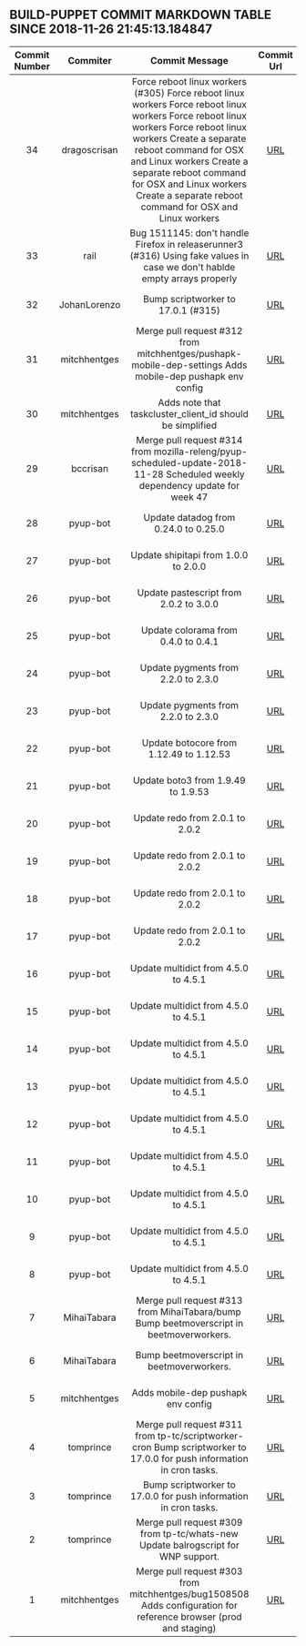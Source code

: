 ## BUILD-PUPPET COMMIT MARKDOWN TABLE SINCE 2018-11-26 21:45:13.184847

| Commit Number | Commiter | Commit Message | Commit Url | Date | 
|:---:|:----:|:----------------------------------:|:------:|:----:| 
|34|dragoscrisan|Force reboot linux workers (#305)    Force reboot linux workers      Force reboot linux workers      Force reboot linux workers      Force reboot linux workers      Create a separate reboot command for OSX and Linux workers      Create a separate reboot command for OSX and Linux workers      Create a separate reboot command for OSX and Linux workers|[URL](https://github.com/mozilla-releng/build-puppet/commit/9f3cf327c3a20d1954ee2627a15b2e8dfa86ea8d)|2018-12-03 08:28:30
|33|rail|Bug 1511145: don't handle Firefox in releaserunner3 (#316)  Using fake values in case we don't hablde empty arrays properly|[URL](https://github.com/mozilla-releng/build-puppet/commit/6d735b7ae012510bd96641ae01587eefa19fa744)|2018-11-30 17:10:54
|32|JohanLorenzo|Bump scriptworker to 17.0.1 (#315)|[URL](https://github.com/mozilla-releng/build-puppet/commit/0b8d96d712cfc710e2ca3d08ecaa5682369be068)|2018-11-29 17:12:10
|31|mitchhentges|Merge pull request #312 from mitchhentges/pushapk-mobile-dep-settings  Adds mobile-dep pushapk env config|[URL](https://github.com/mozilla-releng/build-puppet/commit/de413d0e22b0f5d478efc9dc1ef5dc3233f1eec3)|2018-11-28 23:14:51
|30|mitchhentges|Adds note that taskcluster_client_id should be simplified|[URL](https://github.com/mozilla-releng/build-puppet/commit/3f41e7d42861eab53e8533a9ade6cfce509e12d8)|2018-11-28 21:17:31
|29|bccrisan|Merge pull request #314 from mozilla-releng/pyup-scheduled-update-2018-11-28  Scheduled weekly dependency update for week 47|[URL](https://github.com/mozilla-releng/build-puppet/commit/371a7a9d04b4a551a94ec697ccd14cdb995e5956)|2018-11-28 15:44:40
|28|pyup-bot|Update datadog from 0.24.0 to 0.25.0|[URL](https://github.com/mozilla-releng/build-puppet/commit/d806fa8eb6d2f1005627a7e99e514d83e6190f7e)|2018-11-28 13:05:46
|27|pyup-bot|Update shipitapi from 1.0.0 to 2.0.0|[URL](https://github.com/mozilla-releng/build-puppet/commit/21e61c2357a202d64e04267ba6925991d7117165)|2018-11-28 13:05:44
|26|pyup-bot|Update pastescript from 2.0.2 to 3.0.0|[URL](https://github.com/mozilla-releng/build-puppet/commit/13ffca3b9a1601d489ed41e34e1f3c60a4448461)|2018-11-28 13:05:43
|25|pyup-bot|Update colorama from 0.4.0 to 0.4.1|[URL](https://github.com/mozilla-releng/build-puppet/commit/2da921e5d062a30912d844a3632aa218835efaf5)|2018-11-28 13:05:41
|24|pyup-bot|Update pygments from 2.2.0 to 2.3.0|[URL](https://github.com/mozilla-releng/build-puppet/commit/a711388f29dee43634cf0e41a5a014a64a897df4)|2018-11-28 13:05:40
|23|pyup-bot|Update pygments from 2.2.0 to 2.3.0|[URL](https://github.com/mozilla-releng/build-puppet/commit/80004ca00a958184e565a175ead2523ad6b08fd9)|2018-11-28 13:05:38
|22|pyup-bot|Update botocore from 1.12.49 to 1.12.53|[URL](https://github.com/mozilla-releng/build-puppet/commit/b691dbb0c93a919dde6e6d6dff0a4190bbee6011)|2018-11-28 13:05:37
|21|pyup-bot|Update boto3 from 1.9.49 to 1.9.53|[URL](https://github.com/mozilla-releng/build-puppet/commit/333c2db10a08e34a2c74280d1854082acf0a844d)|2018-11-28 13:05:35
|20|pyup-bot|Update redo from 2.0.1 to 2.0.2|[URL](https://github.com/mozilla-releng/build-puppet/commit/410887dbca21edbdbf364250b89c6120f2234d8f)|2018-11-28 13:05:34
|19|pyup-bot|Update redo from 2.0.1 to 2.0.2|[URL](https://github.com/mozilla-releng/build-puppet/commit/cec6017333c9150ae45328ef5684d56bf60280b7)|2018-11-28 13:05:32
|18|pyup-bot|Update redo from 2.0.1 to 2.0.2|[URL](https://github.com/mozilla-releng/build-puppet/commit/973f0a627c2ee4127735f7675ddbd8e4ea2ea641)|2018-11-28 13:05:31
|17|pyup-bot|Update redo from 2.0.1 to 2.0.2|[URL](https://github.com/mozilla-releng/build-puppet/commit/d67175b59a04b99c46791288c200f3b8d1fbfe5c)|2018-11-28 13:05:29
|16|pyup-bot|Update multidict from 4.5.0 to 4.5.1|[URL](https://github.com/mozilla-releng/build-puppet/commit/c3a22a569600f6fcb842a287c84e1860c759aee7)|2018-11-28 13:05:28
|15|pyup-bot|Update multidict from 4.5.0 to 4.5.1|[URL](https://github.com/mozilla-releng/build-puppet/commit/f0ae756d4a54371e3e082929d028465e8e593784)|2018-11-28 13:05:26
|14|pyup-bot|Update multidict from 4.5.0 to 4.5.1|[URL](https://github.com/mozilla-releng/build-puppet/commit/1579d8ae5b16aa152bf3a5e9a3666279d8fee9ab)|2018-11-28 13:05:25
|13|pyup-bot|Update multidict from 4.5.0 to 4.5.1|[URL](https://github.com/mozilla-releng/build-puppet/commit/ed260321124368673f248ce7bc7a467cb151347f)|2018-11-28 13:05:23
|12|pyup-bot|Update multidict from 4.5.0 to 4.5.1|[URL](https://github.com/mozilla-releng/build-puppet/commit/31e85a85cd1ea5f27985afd9f5c76d490418149c)|2018-11-28 13:05:22
|11|pyup-bot|Update multidict from 4.5.0 to 4.5.1|[URL](https://github.com/mozilla-releng/build-puppet/commit/d23aec5b060ccc9b60befaae38703fa51d6840a2)|2018-11-28 13:05:20
|10|pyup-bot|Update multidict from 4.5.0 to 4.5.1|[URL](https://github.com/mozilla-releng/build-puppet/commit/7a0c861a443e381b14834aad9b1035958c451437)|2018-11-28 13:05:19
|9|pyup-bot|Update multidict from 4.5.0 to 4.5.1|[URL](https://github.com/mozilla-releng/build-puppet/commit/583b80727f88ab3e2a12cfab84ea59a6d19f18c5)|2018-11-28 13:05:17
|8|pyup-bot|Update multidict from 4.5.0 to 4.5.1|[URL](https://github.com/mozilla-releng/build-puppet/commit/84ae0b2b76a0a47ff237b91f9e6fc142297c4868)|2018-11-28 13:05:15
|7|MihaiTabara|Merge pull request #313 from MihaiTabara/bump  Bump beetmoverscript in beetmoverworkers.|[URL](https://github.com/mozilla-releng/build-puppet/commit/49597d5fde15e95384b4fc34b91f8f7c0a2502e5)|2018-11-28 09:53:35
|6|MihaiTabara|Bump beetmoverscript in beetmoverworkers.|[URL](https://github.com/mozilla-releng/build-puppet/commit/2aef9521b2bfabde8cbbd2e8388dab84b017f5ca)|2018-11-28 01:11:53
|5|mitchhentges|Adds mobile-dep pushapk env config|[URL](https://github.com/mozilla-releng/build-puppet/commit/4d55efd50ee5b9ca6f6d1e2c76bd11ed503918c7)|2018-11-28 00:04:27
|4|tomprince|Merge pull request #311 from tp-tc/scriptworker-cron  Bump scriptworker to 17.0.0 for push information in cron tasks.|[URL](https://github.com/mozilla-releng/build-puppet/commit/bfeb4b9b7a7931e277c607283e99f9c5c323fb28)|2018-11-27 21:24:14
|3|tomprince|Bump scriptworker to 17.0.0 for push information in cron tasks.|[URL](https://github.com/mozilla-releng/build-puppet/commit/08f05d12e2cae01c387e5ac0b19c3d78597828d2)|2018-11-27 18:00:24
|2|tomprince|Merge pull request #309 from tp-tc/whats-new  Update balrogscript for WNP support.|[URL](https://github.com/mozilla-releng/build-puppet/commit/81815340e943aab9e886a3f6c799d58c101451ac)|2018-11-27 17:02:34
|1|mitchhentges|Merge pull request #303 from mitchhentges/bug1508508  Adds configuration for reference browser (prod and staging)|[URL](https://github.com/mozilla-releng/build-puppet/commit/a198270e36c42b6541542d48f895c8479415b9b7)|2018-11-27 16:57:38


